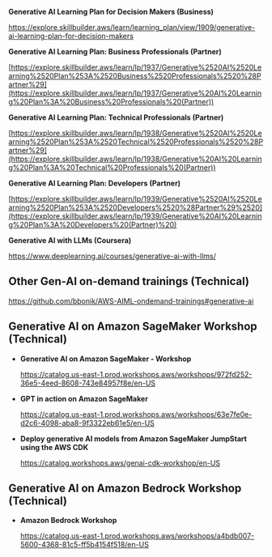**Generative AI Learning Plan for Decision Makers (Business)**

https://explore.skillbuilder.aws/learn/learning_plan/view/1909/generative-ai-learning-plan-for-decision-makers

**Generative AI Learning Plan: Business Professionals (Partner)**

[https://explore.skillbuilder.aws/learn/lp/1937/Generative%2520AI%2520Learning%2520Plan%253A%2520Business%2520Professionals%2520%28Partner%29](https://explore.skillbuilder.aws/learn/lp/1937/Generative%20AI%20Learning%20Plan%3A%20Business%20Professionals%20(Partner)) 

**Generative AI Learning Plan: Technical Professionals (Partner)**

[https://explore.skillbuilder.aws/learn/lp/1938/Generative%2520AI%2520Learning%2520Plan%253A%2520Technical%2520Professionals%2520%28Partner%29](https://explore.skillbuilder.aws/learn/lp/1938/Generative%20AI%20Learning%20Plan%3A%20Technical%20Professionals%20(Partner))

**Generative AI Learning Plan: Developers (Partner)**

[https://explore.skillbuilder.aws/learn/lp/1939/Generative%2520AI%2520Learning%2520Plan%253A%2520Developers%2520%28Partner%29%2520](https://explore.skillbuilder.aws/learn/lp/1939/Generative%20AI%20Learning%20Plan%3A%20Developers%20(Partner)%20) 

**Generative AI with LLMs (Coursera)**

https://www.deeplearning.ai/courses/generative-ai-with-llms/ 

## Other Gen-AI on-demand trainings (Technical)

https://github.com/bbonik/AWS-AIML-ondemand-trainings#generative-ai 

##  

## Generative AI on Amazon SageMaker Workshop (Technical)

- **Generative AI on Amazon SageMaker - Workshop**

  https://catalog.us-east-1.prod.workshops.aws/workshops/972fd252-36e5-4eed-8608-743e84957f8e/en-US

- **GPT in action on Amazon SageMaker**

  https://catalog.us-east-1.prod.workshops.aws/workshops/63e7fe0e-d2c6-4098-aba8-9f3322eb61e5/en-US 

- **Deploy generative AI models from Amazon SageMaker JumpStart using the AWS CDK**

  https://catalog.workshops.aws/genai-cdk-workshop/en-US 

##  

## Generative AI on Amazon Bedrock Workshop (Technical)

- **Amazon Bedrock Workshop**

  https://catalog.us-east-1.prod.workshops.aws/workshops/a4bdb007-5600-4368-81c5-ff5b4154f518/en-US 

